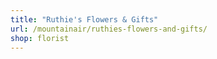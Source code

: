 ```yaml
---
title: "Ruthie's Flowers & Gifts"
url: /mountainair/ruthies-flowers-and-gifts/
shop: florist
---
```

